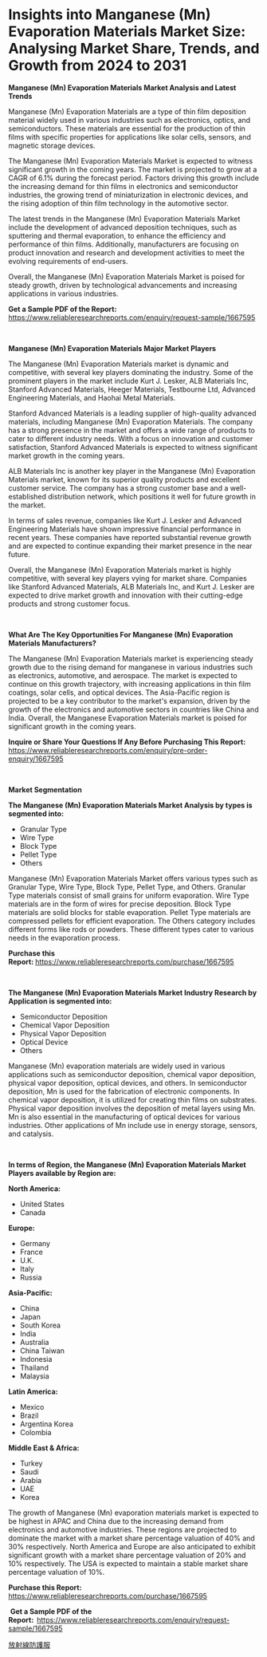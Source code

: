 <p><h1>Insights into Manganese (Mn) Evaporation Materials Market Size: Analysing Market Share, Trends, and Growth from 2024 to 2031</h1></p><p><strong>Manganese (Mn) Evaporation Materials Market Analysis and Latest Trends</strong></p>
<p><p>Manganese (Mn) Evaporation Materials are a type of thin film deposition material widely used in various industries such as electronics, optics, and semiconductors. These materials are essential for the production of thin films with specific properties for applications like solar cells, sensors, and magnetic storage devices.</p><p>The Manganese (Mn) Evaporation Materials Market is expected to witness significant growth in the coming years. The market is projected to grow at a CAGR of 6.1% during the forecast period. Factors driving this growth include the increasing demand for thin films in electronics and semiconductor industries, the growing trend of miniaturization in electronic devices, and the rising adoption of thin film technology in the automotive sector.</p><p>The latest trends in the Manganese (Mn) Evaporation Materials Market include the development of advanced deposition techniques, such as sputtering and thermal evaporation, to enhance the efficiency and performance of thin films. Additionally, manufacturers are focusing on product innovation and research and development activities to meet the evolving requirements of end-users.</p><p>Overall, the Manganese (Mn) Evaporation Materials Market is poised for steady growth, driven by technological advancements and increasing applications in various industries.</p></p>
<p><strong>Get a Sample PDF of the Report:&nbsp;</strong> <a href="https://www.reliableresearchreports.com/enquiry/request-sample/1667595">https://www.reliableresearchreports.com/enquiry/request-sample/1667595</a></p>
<p>&nbsp;</p>
<p><strong>Manganese (Mn) Evaporation Materials Major Market Players</strong></p>
<p><p>The Manganese (Mn) Evaporation Materials market is dynamic and competitive, with several key players dominating the industry. Some of the prominent players in the market include Kurt J. Lesker, ALB Materials Inc, Stanford Advanced Materials, Heeger Materials, Testbourne Ltd, Advanced Engineering Materials, and Haohai Metal Materials.</p><p>Stanford Advanced Materials is a leading supplier of high-quality advanced materials, including Manganese (Mn) Evaporation Materials. The company has a strong presence in the market and offers a wide range of products to cater to different industry needs. With a focus on innovation and customer satisfaction, Stanford Advanced Materials is expected to witness significant market growth in the coming years.</p><p>ALB Materials Inc is another key player in the Manganese (Mn) Evaporation Materials market, known for its superior quality products and excellent customer service. The company has a strong customer base and a well-established distribution network, which positions it well for future growth in the market.</p><p>In terms of sales revenue, companies like Kurt J. Lesker and Advanced Engineering Materials have shown impressive financial performance in recent years. These companies have reported substantial revenue growth and are expected to continue expanding their market presence in the near future.</p><p>Overall, the Manganese (Mn) Evaporation Materials market is highly competitive, with several key players vying for market share. Companies like Stanford Advanced Materials, ALB Materials Inc, and Kurt J. Lesker are expected to drive market growth and innovation with their cutting-edge products and strong customer focus.</p></p>
<p>&nbsp;</p>
<p><strong>What Are The Key Opportunities For Manganese (Mn) Evaporation Materials Manufacturers?</strong></p>
<p><p>The Manganese (Mn) Evaporation Materials market is experiencing steady growth due to the rising demand for manganese in various industries such as electronics, automotive, and aerospace. The market is expected to continue on this growth trajectory, with increasing applications in thin film coatings, solar cells, and optical devices. The Asia-Pacific region is projected to be a key contributor to the market's expansion, driven by the growth of the electronics and automotive sectors in countries like China and India. Overall, the Manganese Evaporation Materials market is poised for significant growth in the coming years.</p></p>
<p><strong>Inquire or Share Your Questions If Any Before Purchasing This Report:</strong> <a href="https://www.reliableresearchreports.com/enquiry/pre-order-enquiry/1667595">https://www.reliableresearchreports.com/enquiry/pre-order-enquiry/1667595</a></p>
<p>&nbsp;</p>
<p><strong>Market Segmentation</strong></p>
<p><strong>The Manganese (Mn) Evaporation Materials Market Analysis by types is segmented into:</strong></p>
<p><ul><li>Granular Type</li><li>Wire Type</li><li>Block Type</li><li>Pellet Type</li><li>Others</li></ul></p>
<p><p>Manganese (Mn) Evaporation Materials Market offers various types such as Granular Type, Wire Type, Block Type, Pellet Type, and Others. Granular Type materials consist of small grains for uniform evaporation. Wire Type materials are in the form of wires for precise deposition. Block Type materials are solid blocks for stable evaporation. Pellet Type materials are compressed pellets for efficient evaporation. The Others category includes different forms like rods or powders. These different types cater to various needs in the evaporation process.</p></p>
<p><strong>Purchase this Report:&nbsp;</strong><a href="https://www.reliableresearchreports.com/purchase/1667595">https://www.reliableresearchreports.com/purchase/1667595</a></p>
<p>&nbsp;</p>
<p><strong>The Manganese (Mn) Evaporation Materials Market Industry Research by Application is segmented into:</strong></p>
<p><ul><li>Semiconductor Deposition</li><li>Chemical Vapor Deposition</li><li>Physical Vapor Deposition</li><li>Optical Device</li><li>Others</li></ul></p>
<p><p>Manganese (Mn) evaporation materials are widely used in various applications such as semiconductor deposition, chemical vapor deposition, physical vapor deposition, optical devices, and others. In semiconductor deposition, Mn is used for the fabrication of electronic components. In chemical vapor deposition, it is utilized for creating thin films on substrates. Physical vapor deposition involves the deposition of metal layers using Mn. Mn is also essential in the manufacturing of optical devices for various industries. Other applications of Mn include use in energy storage, sensors, and catalysis.</p></p>
<p>&nbsp;</p>
<p><strong>In terms of Region, the Manganese (Mn) Evaporation Materials Market Players available by Region are:</strong></p>
<p>
    <p> <strong> North America: </strong>
        <ul>
            <li>United States</li>
            <li>Canada</li>
        </ul>
        </p> 
    <p> <strong> Europe: </strong>
        <ul>
            <li>Germany</li>
            <li>France</li>
            <li>U.K.</li>
            <li>Italy</li>
            <li>Russia</li>
        </ul>
        </p> 
    <p> <strong> Asia-Pacific: </strong>
        <ul>
            <li>China</li>
            <li>Japan</li>
            <li>South Korea</li>
            <li>India</li>
            <li>Australia</li>
            <li>China Taiwan</li>
            <li>Indonesia</li>
            <li>Thailand</li>
            <li>Malaysia</li>
        </ul>
        </p> 
    <p> <strong> Latin America: </strong>
        <ul>
            <li>Mexico</li>
            <li>Brazil</li>
            <li>Argentina Korea</li>
            <li>Colombia</li>
        </ul>
        </p> 
    <p> <strong> Middle East & Africa: </strong>
        <ul>
            <li>Turkey</li>
            <li>Saudi</li>
            <li>Arabia</li>
            <li>UAE</li>
            <li>Korea</li>
        </ul>
    </p>
    </p>
<p><p>The growth of Manganese (Mn) evaporation materials market is expected to be highest in APAC and China due to the increasing demand from electronics and automotive industries. These regions are projected to dominate the market with a market share percentage valuation of 40% and 30% respectively. North America and Europe are also anticipated to exhibit significant growth with a market share percentage valuation of 20% and 10% respectively. The USA is expected to maintain a stable market share percentage valuation of 10%.</p></p>
<p><strong>Purchase this Report: </strong><a href="https://www.reliableresearchreports.com/purchase/1667595">https://www.reliableresearchreports.com/purchase/1667595</a></p>
<p>&nbsp;<strong>Get a Sample PDF of the Report:&nbsp;&nbsp;</strong><a href="https://www.reliableresearchreports.com/enquiry/request-sample/1667595">https://www.reliableresearchreports.com/enquiry/request-sample/1667595</a></p>
<p><strong></strong></p>
<p><p><a href="https://github.com/mohamedbakry57/Market-Research-Report-List-3/blob/main/5013762406.md">放射線防護服</a></p></p>